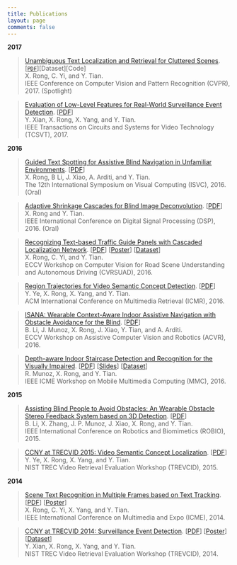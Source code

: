 ```yaml
---
title: Publications
layout: page
comments: false
---
```


**2017**

> [Unambiguous Text Localization and Retrieval for Cluttered Scenes](/publications/pdf/CVPR17.pdf).
[[`PDF`](/publications/pdf/CVPR17.pdf)][Dataset][Code]  
X. Rong, C. Yi, and Y. Tian.  
IEEE Conference on Computer Vision and Pattern Recognition (CVPR), 2017. (Spotlight)

> [Evaluation of Low-Level Features for Real-World Surveillance Event Detection](/publications/pdf/TCSVT16.pdf).
[[PDF](/publications/pdf/TCSVT16.pdf)]   
Y. Xian, X. Rong, X. Yang, and Y. Tian.  
IEEE Transactions on Circuits and Systems for Video Technology (TCSVT), 2017.


**2016**

> [Guided Text Spotting for Assistive Blind Navigation in Unfamiliar Environments](/publications/pdf/ISVC16.pdf).
[[PDF](/publications/pdf/ISVC16.pdf)]  
X. Rong, B Li, J. Xiao, A. Arditi, and Y. Tian.  
The 12th International Symposium on Visual Computing (ISVC), 2016. (Oral)


> [Adaptive Shrinkage Cascades for Blind Image Deconvolution](/publications/pdf/DSP16.pdf).
[[PDF](/publications/pdf/DSP16.pdf)]  
X. Rong and Y. Tian.  
IEEE International Conference on Digital Signal Processing (DSP), 2016. (Oral)


> [Recognizing Text-based Traffic Guide Panels with Cascaded Localization Network](/publications/pdf/CVRSUAD16.pdf).
[[PDF](/publications/pdf/CVRSUAD16.pdf)]
[[Poster](/publications/pdf/CVRSUAD16_Poster.pdf)]
[[Dataset](http://media-lab.ccny.cuny.edu/wordpress/Code/TGPT.zip)]  
X. Rong, C. Yi, and Y. Tian.  
ECCV Workshop on Computer Vision for Road Scene Understanding and Autonomous Driving (CVRSUAD), 2016.


> [Region Trajectories for Video Semantic Concept Detection](/publications/pdf/ICMR16.pdf).
[[PDF](/publications/pdf/ICMR16.pdf)]  
Y. Ye, X. Rong, X. Yang, and Y. Tian.  
ACM International Conference on Multimedia Retrieval (ICMR), 2016.


> [ISANA: Wearable Context-Aware Indoor Assistive Navigation with Obstacle Avoidance for the Blind](/publications/pdf/ACVR16.pdf).
[[PDF](/publications/pdf/ACVR16.pdf)]  
B. Li, J. Munoz, X. Rong, J. Xiao, Y. Tian, and A. Arditi.  
ECCV Workshop on Assistive Computer Vision and Robotics (ACVR), 2016.


> [Depth-aware Indoor Staircase Detection and Recognition for the Visually Impaired](/publications/pdf/MMC16.pdf).
[[PDF](/publications/pdf/MMC16.pdf)]
[[Slides](/publications/pdf/MMC16_Poster.pdf)]
[[Dataset](http://media-lab.ccny.cuny.edu/wordpress/Code/Staircase.zip)]  
R. Munoz, X. Rong, and Y. Tian.  
IEEE ICME Workshop on Mobile Multimedia Computing (MMC), 2016.


**2015**

> [Assisting Blind People to Avoid Obstacles: An Wearable Obstacle Stereo Feedback System based on 3D Detection](/publications/pdf/ROBIO15.pdf).
[[PDF](/publications/pdf/ROBIO15.pdf)]  
B. Li, X. Zhang, J. P. Munoz, J. Xiao, X. Rong, and Y. Tian.  
IEEE International Conference on Robotics and Biomimetics (ROBIO), 2015.


> [CCNY at TRECVID 2015: Video Semantic Concept Localization](/publications/pdf/TRECVID15_LOC.pdf).
[[PDF](/publications/pdf/TRECVID15_LOC.pdf)]  
Y. Ye, X. Rong, X. Yang, and Y. Tian.  
NIST TREC Video Retrieval Evaluation Workshop (TREVCID), 2015.


**2014**

> [Scene Text Recognition in Multiple Frames based on Text Tracking](/publications/pdf/ICME14.pdf).
[[PDF](/publications/pdf/ICME14.pdf)]
[[Poster](/publications/pdf/ICME14_Poster.pdf)]  
X. Rong, C. Yi, X. Yang, and Y. Tian.  
IEEE International Conference on Multimedia and Expo (ICME), 2014.


> [CCNY at TRECVID 2014: Surveillance Event Detection](/publications/pdf/TRECVID14_SED.pdf).
[[PDF](/publications/pdf/TRECVID14_SED.pdf)]
[[Poster](/publications/pdf/TRECVID14_SED_Poster.pdf)]
[[Dataset](http://media-lab.ccny.cuny.edu/wordpress/Code/CCD-Dataset.zip)]  
Y. Xian, X. Rong, X. Yang, and Y. Tian.  
NIST TREC Video Retrieval Evaluation Workshop (TREVCID), 2014.
